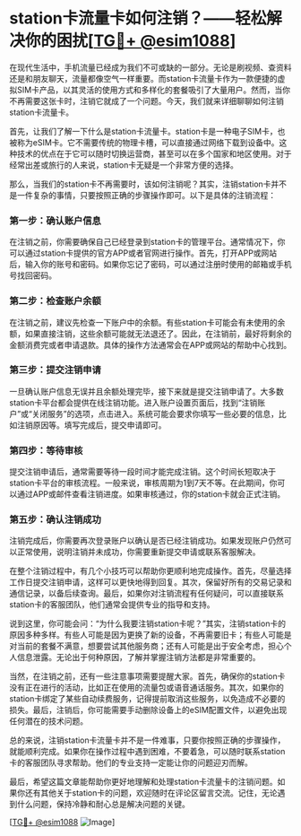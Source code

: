 # station卡流量卡如何注销？——轻松解决你的困扰[[TG💪+ @esim1088](https://t.me/s/esim1088)]

在现代生活中，手机流量已经成为我们不可或缺的一部分。无论是刷视频、查资料还是和朋友聊天，流量都像空气一样重要。而station卡流量卡作为一款便捷的虚拟SIM卡产品，以其灵活的使用方式和多样化的套餐吸引了大量用户。然而，当你不再需要这张卡时，注销它就成了一个问题。今天，我们就来详细聊聊如何注销station卡流量卡。

首先，让我们了解一下什么是station卡流量卡。station卡是一种电子SIM卡，也被称为eSIM卡。它不需要传统的物理卡槽，可以直接通过网络下载到设备中。这种技术的优点在于它可以随时切换运营商，甚至可以在多个国家和地区使用。对于经常出差或旅行的人来说，station卡无疑是一个非常方便的选择。

那么，当我们的station卡不再需要时，该如何注销呢？其实，注销station卡并不是一件复杂的事情，只要按照正确的步骤操作即可。以下是具体的注销流程：

### **第一步：确认账户信息**
在注销之前，你需要确保自己已经登录到station卡的管理平台。通常情况下，你可以通过station卡提供的官方APP或者官网进行操作。首先，打开APP或网站后，输入你的账号和密码。如果你忘记了密码，可以通过注册时使用的邮箱或手机号找回密码。

### **第二步：检查账户余额**
在注销之前，建议先检查一下账户中的余额。有些station卡可能会有未使用的余额，如果直接注销，这些余额可能就无法退还了。因此，在注销前，最好将剩余的金额消费完或者申请退款。具体的操作方法通常会在APP或网站的帮助中心找到。

### **第三步：提交注销申请**
一旦确认账户信息无误并且余额处理完毕，接下来就是提交注销申请了。大多数station卡平台都会提供在线注销功能。进入账户设置页面后，找到“注销账户”或“关闭服务”的选项，点击进入。系统可能会要求你填写一些必要的信息，比如注销原因等。填写完成后，提交申请即可。

### **第四步：等待审核**
提交注销申请后，通常需要等待一段时间才能完成注销。这个时间长短取决于station卡平台的审核流程。一般来说，审核周期为1到7天不等。在此期间，你可以通过APP或邮件查看注销进度。如果审核通过，你的station卡就会正式注销。

### **第五步：确认注销成功**
注销完成后，你需要再次登录账户以确认是否已经注销成功。如果发现账户仍然可以正常使用，说明注销并未成功，你需要重新提交申请或联系客服解决。

在整个注销过程中，有几个小技巧可以帮助你更顺利地完成操作。首先，尽量选择工作日提交注销申请，这样可以更快地得到回复。其次，保留好所有的交易记录和通信记录，以备后续查询。最后，如果你对注销流程有任何疑问，可以直接联系station卡的客服团队，他们通常会提供专业的指导和支持。

说到这里，你可能会问：“为什么我要注销station卡呢？”其实，注销station卡的原因多种多样。有些人可能是因为更换了新的设备，不再需要旧卡；有些人可能是对当前的套餐不满意，想要尝试其他服务商；还有人可能是出于安全考虑，担心个人信息泄露。无论出于何种原因，了解并掌握注销方法都是非常重要的。

当然，在注销之前，还有一些注意事项需要提醒大家。首先，确保你的station卡没有正在进行的活动，比如正在使用的流量包或语音通话服务。其次，如果你的station卡绑定了某些自动续费服务，记得提前取消这些服务，以免造成不必要的损失。最后，注销后，你可能需要手动删除设备上的eSIM配置文件，以避免出现任何潜在的技术问题。

总的来说，注销station卡流量卡并不是一件难事，只要你按照正确的步骤操作，就能顺利完成。如果你在操作过程中遇到困难，不要着急，可以随时联系station卡的客服团队寻求帮助。他们的专业支持一定能让你的问题迎刃而解。

最后，希望这篇文章能帮助你更好地理解和处理station卡流量卡的注销问题。如果你还有其他关于station卡的问题，欢迎随时在评论区留言交流。记住，无论遇到什么问题，保持冷静和耐心总是解决问题的关键。

[[TG💪+ @esim1088](https://t.me/s/esim1088) ![Image](https://i.postimg.cc/4NQfJmqS/Snipaste-2025-05-13-00-14-12.png)]